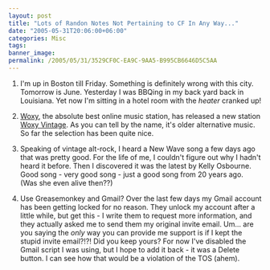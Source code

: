 ```yaml
---
layout: post
title: "Lots of Randon Notes Not Pertaining to CF In Any Way..."
date: "2005-05-31T20:06:00+06:00"
categories: Misc 
tags: 
banner_image: 
permalink: /2005/05/31/3529CF0C-EA9C-9AA5-B995CB6646D5C5AA
---
```


1) I'm up in Boston till Friday. Something is definitely wrong with this city. Tomorrow is June. Yesterday I was BBQing in my back yard back in Louisiana. Yet now I'm sitting in a hotel room with the <i>heater</i> cranked up!

2) <a href="http://www.woxy.com">Woxy</a>, the absolute best online music station, has released a new station <a href="http://www.woxy.com/vintage">Woxy Vintage</a>. As you can tell by the name, it's older alternative music. So far the selection has been quite nice.

3) Speaking of vintage alt-rock, I heard a New Wave song a few days ago that was pretty good. For the life of me, I couldn't figure out why I hadn't heard it before. Then I discovered it was the latest by Kelly Osbourne. Good song - very good song - just a good song from 20 years ago. (Was she even alive then??)

4) Use Greasemonkey and Gmail? Over the last few days my Gmail account has been getting locked for no reason. They unlock my account after a little while, but get this - I write them to request more information, and they actually asked me to send them my original invite email. Um... are you saying the <i>only</i> way you can provide me support is if I kept the stupid invite email?!?! Did you keep yours? For now I've disabled the Gmail script I was using, but I hope to add it back - it was a Delete button. I can see how that would be a violation of the TOS (ahem).